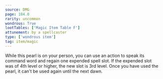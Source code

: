 ```yaml
---
source: DMG
page: 184.0
rarity: uncommon
wondrous: True
lootTables: ['Magic Item Table F']
attunement: by a spellcaster
type: ['wondrous item']
tag: item/magic
---
```


While this pearl is on your person, you can use an action to speak its command word and regain one expended spell slot. If the expended slot was of 4th level or higher, the new slot is 3rd level. Once you have used the pearl, it can't be used again until the next dawn.


